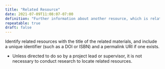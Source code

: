 ```yaml
---
title: "Related Resource"
date: 2021-07-09T11:08:07-07:00
definition: "Further information about another resource, which is related to the resource being described."
repeatable: true
draft: false
---
```


Identify related resources with the title of the related materials, and include a unique identifier (such as a DOI or ISBN) and a permalink URI if one exists.

- Unless directed to do so by a project lead or supervisor, it is not necessary to conduct research to locate related resources.
